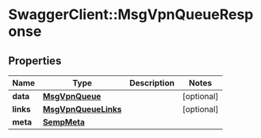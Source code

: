 # SwaggerClient::MsgVpnQueueResponse

## Properties
Name | Type | Description | Notes
------------ | ------------- | ------------- | -------------
**data** | [**MsgVpnQueue**](MsgVpnQueue.md) |  | [optional] 
**links** | [**MsgVpnQueueLinks**](MsgVpnQueueLinks.md) |  | [optional] 
**meta** | [**SempMeta**](SempMeta.md) |  | 


